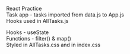 React Practice <br>
Task app - tasks imported from data.js to App.js <br>
Hooks used in AllTasks.js <br>

Hooks - useState  <br>
Functions - filter() & map() <br>
Styled in AllTasks.css and in index.css <br>
